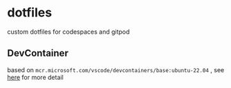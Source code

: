 # dotfiles

custom dotfiles for codespaces and  gitpod

## DevContainer

based on  `mcr.microsoft.com/vscode/devcontainers/base:ubuntu-22.04` ,  see [here](https://github.com/microsoft/vscode-dev-containers/blob/main/containers/ubuntu/history/dev.md) for more detail
